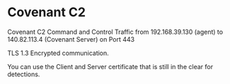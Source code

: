 # Covenant C2

Covenant C2 Command and Control Traffic from 192.168.39.130 (agent) to 140.82.113.4 (Covenant Server) on Port 443

TLS 1.3 Encrypted communication.

You can use the Client and Server certificate that is still in the clear for detections.
